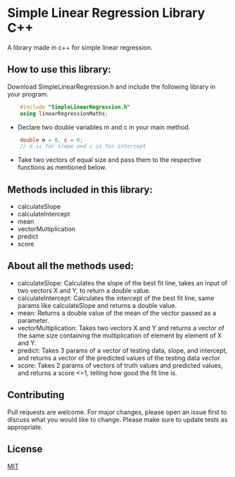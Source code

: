 # Simple Linear Regression Library C++
A library made in c++ for simple linear regression.
## How to use this library:
Download SimpleLinearRegression.h and include the following library in your program.
```c++
    #include "SimpleLinearRegression.h"
    using linearRegressionMaths;
```
* Declare two double variables m and c in your main method.
```c++
    double m = 0, c = 0;
    // m is for slope and c is for intercept
```
* Take two vectors of equal size and pass them to the respective functions as mentioned below.
## Methods included in this library:
* calculateSlope
* calculateIntercept
* mean
* vectorMultiplication
* predict
* score
## About all the methods used:
* calculateSlope: Calculates the slope of the best fit line, takes an input of two vectors X and Y, to return a double value.
* calculateIntercept: Calculates the intercept of the best fit line, same params like calculateSlope and returns a double value.
* mean: Returns a double value of the mean of the vector passed as a parameter.
* vectorMultiplication: Takes two vectors X and Y and returns a vector of the same size containing the multiplication of element by element of X and Y.
* predict: Takes 3 params of a vector of testing data, slope, and intercept, and returns a vector of the predicted values of the testing data vector.
* score: Takes 2 params of vectors of truth values and predicted values, and returns a score <=1, telling how good the fit line is.
## Contributing
Pull requests are welcome. For major changes, please open an issue first to discuss what you would like to change.
Please make sure to update tests as appropriate.
## License
[MIT](https://choosealicense.com/licenses/mit/)
